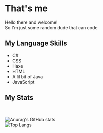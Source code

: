 <h1>That's me</h1>

Hello there and welcome!<br>
So I'm just some random dude that can code
<br>

<h2>My Language Skills</h2>
<ul>
  <li>C#</li>
  <li>CSS</li>
  <li>Haxe</li>
  <li>HTML</li>
  <li>A lil bit of Java</li>
  <li>JavaScript</li>
</ul>

<h2>My Stats</h2><br>

![Anurag's GitHub stats](https://github-readme-stats.vercel.app/api?username=leon-brother&show_icons=true&theme=radical)
<br>
![Top Langs](https://github-readme-stats.vercel.app/api/top-langs/?username=leon-brother&theme=radical)
